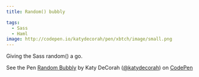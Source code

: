 ```yaml
---
title: Random() bubbly

tags:
  - Sass
  - Haml
image: http://codepen.io/katydecorah/pen/xbtch/image/small.png
---
```


Giving the Sass random() a go.

<p data-height="500" data-theme-id="97" data-slug-hash="xbtch" data-user="katydecorah" data-default-tab="result" class='codepen'>See the Pen <a href='http://codepen.io/katydecorah/pen/xbtch'>Random Bubbly</a> by Katy DeCorah (<a href='http://codepen.io/katydecorah'>@katydecorah</a>) on <a href='http://codepen.io'>CodePen</a></p>
